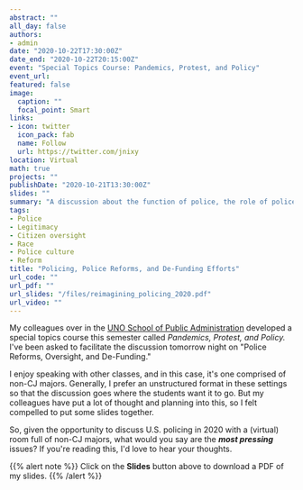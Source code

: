 ```yaml
---
abstract: ""
all_day: false
authors: 
- admin
date: "2020-10-22T17:30:00Z"
date_end: "2020-10-22T20:15:00Z"
event: "Special Topics Course: Pandemics, Protest, and Policy"
event_url: 
featured: false
image:
  caption: ""
  focal_point: Smart
links:
- icon: twitter
  icon_pack: fab
  name: Follow
  url: https://twitter.com/jnixy
location: Virtual
math: true
projects: ""
publishDate: "2020-10-21T13:30:00Z"
slides: ""
summary: "A discussion about the function of police, the role of police oversight, and various reforms that have been suggested."
tags: 
- Police
- Legitimacy
- Citizen oversight
- Race
- Police culture
- Reform
title: "Policing, Police Reforms, and De-Funding Efforts"
url_code: ""
url_pdf: ""
url_slides: "/files/reimagining_policing_2020.pdf"
url_video: ""
---
```


My colleagues over in the [UNO School of Public Administration](https://www.unomaha.edu/college-of-public-affairs-and-community-service/public-administration/index.php) developed a special topics course this semester called *Pandemics, Protest, and Policy.* I've been asked to facilitate the discussion tomorrow night on "Police Reforms, Oversight, and De-Funding." 

I enjoy speaking with other classes, and in this case, it's one comprised of non-CJ majors. Generally, I prefer an unstructured format in these settings so that the discussion goes where the students want it to go. But my colleagues have put a lot of thought and planning into this, so I felt compelled to put some slides together. 

So, given the opportunity to discuss U.S. policing in 2020 with a (virtual) room full of non-CJ majors, what would you say are the ***most pressing*** issues? If you're reading this, I'd love to hear your thoughts.

{{% alert note %}}
Click on the **Slides** button above to download a PDF of my slides.
{{% /alert %}}